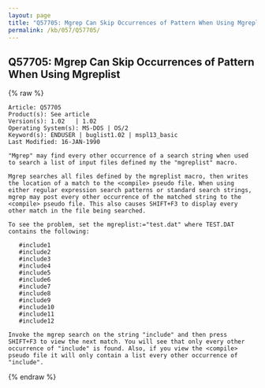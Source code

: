 ```yaml
---
layout: page
title: "Q57705: Mgrep Can Skip Occurrences of Pattern When Using Mgreplist"
permalink: /kb/057/Q57705/
---
```


## Q57705: Mgrep Can Skip Occurrences of Pattern When Using Mgreplist

{% raw %}

	Article: Q57705
	Product(s): See article
	Version(s): 1.02   | 1.02
	Operating System(s): MS-DOS | OS/2
	Keyword(s): ENDUSER | buglist1.02 | mspl13_basic
	Last Modified: 16-JAN-1990
	
	"Mgrep" may find every other occurrence of a search string when used
	to search a list of input files defined my the "mgreplist" macro.
	
	Mgrep searches all files defined by the mgreplist macro, then writes
	the location of a match to the <compile> pseudo file. When using
	either regular expression search patterns or standard search strings,
	mgrep may post every other occurrence of the matched string to the
	<compile> pseudo file. This also causes SHIFT+F3 to display every
	other match in the file being searched.
	
	To see the problem, set the mgreplist:="test.dat" where TEST.DAT
	contains the following:
	
	   #include1
	   #include2
	   #include3
	   #include4
	   #include5
	   #include6
	   #include7
	   #include8
	   #include9
	   #include10
	   #include11
	   #include12
	
	Invoke the mgrep search on the string "include" and then press
	SHIFT+F3 to view the next match. You will see that only every other
	occurrence of "include" is found. Also, if you view the <compile>
	pseudo file it will only contain a list every other occurrence of
	"include".

{% endraw %}
